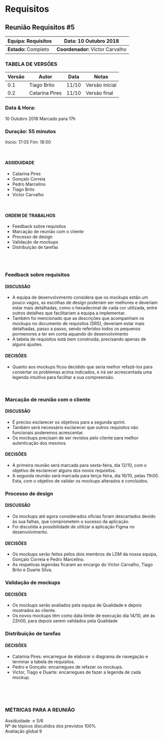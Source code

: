# Requisitos
## **Reunião Requisitos #5**

| **Equipa:** Requisitos | **Data:** 10 Outubro 2018| 
| ------ | ------ | 
| **Estado:** Completo |  **Coordenador:** Victor Carvalho |


### TABELA DE VERSÕES
|**Versão**|**Autor**|**Data**|**Notas**|
|---|---|---|---|
|0.1 | Tiago Brito | 11/10 | Versão inicial|
|0.2 | Catarina Pires | 11/10 | Versão final|

### Data & Hora: 
10 Outubro 2018
Marcado para 17h

### Duração: 55 minutos
Início: 17:05
Fim:    18:00

<br/> 

#### ASSIDUIDADE
* Catarina Pires
* Gonçalo Correia
* Pedro Marcelino
* Tiago Brito
* Victor Carvalho

<br/>

#### ORDEM DE TRABALHOS
* Feedback sobre requisitos
* Marcação de reunião com o cliente
* Processo de design
* Validação de mockups
* Distribuição de tarefas

<br/> 
<br/>


### Feedback sobre requisitos
#### DISCUSSÃO
* A equipa de desenvolvimento considera que os mockups estão um pouco vagos, as escolhas de design poderiam ser melhores e deveriam estar mais detalhadas, como o hexadecimal de cada cor utilizada, entre outros detalhes que facilitariam a equipa a implementar.
* Também foi mencionado que as descrições que acompanham os mockups no documento de requisitos (SRS), deveriam estar mais detalhadas, passo a passo, sendo referidos todos os pequenos pormenores a ter em conta aquando do desenvolvimento
* A tabela de requisitos está bem construida, precisando apenas de alguns ajustes.

#### DECISÕES
* Quanto aos mockups ficou decidido que seria melhor refazê-los para consertar os problemas acima indicados, e irá ser acrescentada uma legenda intuitiva  para facilitar a sua compreensão.

<br/>

### Marcação de reunião com o cliente
#### DISCUSSÃO
* É preciso esclarecer os objetivos para a segunda sprint.
* Também será necessário esclarecer que outros requisitos não funcionais poderemos acrescentar.
* Os mockups precisam de ser revistos pelo cliente para melhor autenticação dos mesmos.

#### DECISÕES
* A primeira reunião será marcada para sexta-feira, dia 12/10, com o objetivo de esclarecer alguns dos novos requisitos.
* A segunda reunião será marcada para terça-feira, dia 16/10, pelas 11h00. Esta, com o objetivo de validar os mockups alterados e concluídos.


### Processo de design
#### DISCUSSÃO
* Os mockups até agora considerados oficias foram descartados devido às sua falhas, que comprometem o sucesso da aplicação.
* Foi discutida a possibilidade de utilizar a aplicação Figma no desenvolvimento.

#### DECISÕES
* Os mockups serão feitos pelos dois membros de LDM da nossa equipa, Gonçalo Correia e Pedro Marcelino.
* As respetivas legendas ficaram ao encargo do Victor Carvalho, Tiago Brito e Duarte Silva.

	
### Validação de mockups
#### DECISÕES
* Os mockups serão avaliados pela equipa de Qualidade e depois mostrados ao cliente.
* Os novos mockups têm como data limite de execução dia 14/10, até às 22h00, para depois serem validados pela Qualidade


### Distribuição de tarefas
#### DECISÕES
* Catarina Pires: encarregue de elaborar o diagrama de navegação e terminar a tabela de requisitos.
* Pedro e Gonçalo: encarregues de refazer os mockups.
* Victor, Tiago e Duarte: encarregues de fazer a legenda de cada mockup.

<br/>

<br/> 
<br/>

### MÉTRICAS PARA A REUNIÃO
Assiduidade -> 5/6<br/>
Nº de tópicos discutidos dos previstos 100%<br/>
Avaliação global 9<br/>

